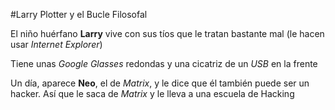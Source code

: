 #Larry Plotter y el Bucle Filosofal

El niño huérfano **Larry** vive con sus tíos que le tratan bastante mal
(le hacen usar *Internet Explorer*)

Tiene unas *Google Glasses* redondas y una cicatriz de un *USB* en la frente

Un día, aparece **Neo**, el de *Matrix*, y le dice que él también puede ser un hacker.
Así que le saca de *Matrix* y le lleva a una escuela de Hacking
